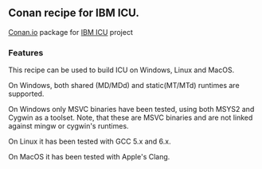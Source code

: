 
## Conan recipe for IBM ICU.

[Conan.io](https://conan.io) package for [IBM ICU](http://icu-project.org) project

### Features

This recipe can be used to build ICU on Windows, Linux and MacOS.

On Windows, both shared (MD/MDd) and static(MT/MTd) runtimes are supported.

On Windows only MSVC binaries have been tested, using both MSYS2 and Cygwin as a toolset. Note, that these are MSVC binaries and are not linked against mingw or cygwin's runtimes.

On Linux it has been tested with GCC 5.x and 6.x.

On MacOS it has been tested with Apple's Clang.

